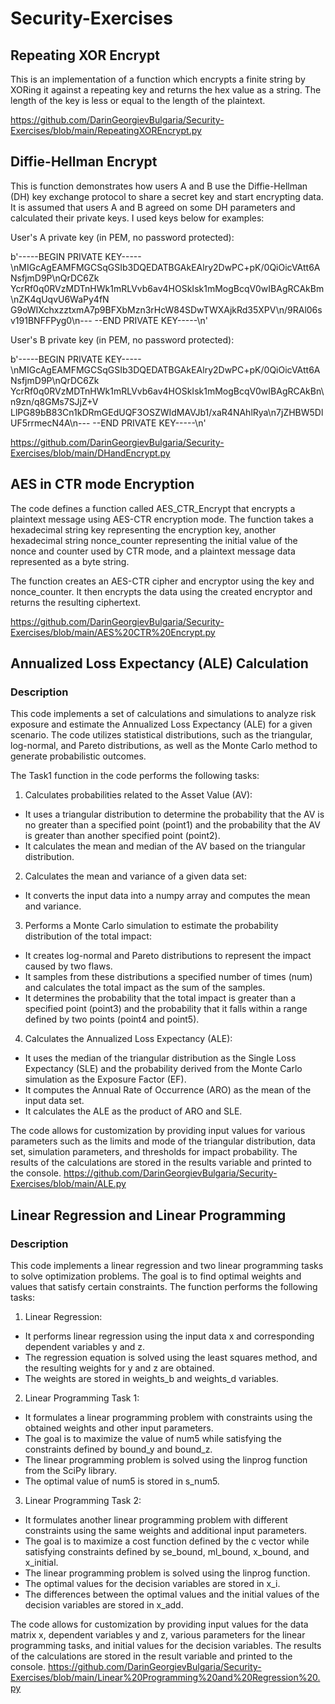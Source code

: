 # Security-Exercises

## Repeating XOR Encrypt
This is an implementation of a function which encrypts a finite string by XORing it against a repeating key and returns the hex value as a string. The length of the key is less or equal to the length of the plaintext.

https://github.com/DarinGeorgievBulgaria/Security-Exercises/blob/main/RepeatingXOREncrypt.py

## Diffie-Hellman Encrypt
This is function demonstrates how users A and B use the Diffie-Hellman (DH) key exchange protocol to share a secret key and start encrypting data. It is assumed that users A and B agreed on some DH parameters and calculated their private keys. I used keys below for examples:

User's A private key (in PEM, no password protected):

b'-----BEGIN PRIVATE KEY-----
\nMIGcAgEAMFMGCSqGSIb3DQEDATBGAkEAlry2DwPC+pK/0QiOicVAtt6ANsfjmD9P\nQrDC6Zk
YcrRf0q0RVzMDTnHWk1mRLVvb6av4HOSkIsk1mMogBcqV0wIBAgRCAkBm\nZK4qUqvU6WaPy4fN
G9oWIXchxzztxmA7p9BFXbMzn3rHcW84SDwTWXAjkRd35XPV\n/9RAl06sv191BNFFPyg0\n---
--END PRIVATE KEY-----\n'


User's B private key (in PEM, no password protected):

b'-----BEGIN PRIVATE KEY-----
\nMIGcAgEAMFMGCSqGSIb3DQEDATBGAkEAlry2DwPC+pK/0QiOicVAtt6ANsfjmD9P\nQrDC6Zk
YcrRf0q0RVzMDTnHWk1mRLVvb6av4HOSkIsk1mMogBcqV0wIBAgRCAkBn\n9zn/q8GMs7SJjZ+V
LlPG89bB83Cn1kDRmGEdUQF3OSZWIdMAVJb1/xaR4NAhlRya\n7jZHBW5DlUF5rrmecN4A\n---
--END PRIVATE KEY-----\n'

https://github.com/DarinGeorgievBulgaria/Security-Exercises/blob/main/DHandEncrypt.py

## AES in CTR mode Encryption
The code defines a function called AES_CTR_Encrypt that encrypts a plaintext message using AES-CTR encryption mode. The function takes a hexadecimal string key representing the encryption key, another hexadecimal string nonce_counter representing the initial value of the nonce and counter used by CTR mode, and a plaintext message data represented as a byte string.

The function creates an AES-CTR cipher and encryptor using the key and nonce_counter. It then encrypts the data using the created encryptor and returns the resulting ciphertext.

https://github.com/DarinGeorgievBulgaria/Security-Exercises/blob/main/AES%20CTR%20Encrypt.py

## Annualized Loss Expectancy (ALE) Calculation
### Description
This code implements a set of calculations and simulations to analyze risk exposure and estimate the Annualized Loss Expectancy (ALE) for a given scenario. The code utilizes statistical distributions, such as the triangular, log-normal, and Pareto distributions, as well as the Monte Carlo method to generate probabilistic outcomes.

The Task1 function in the code performs the following tasks:

1. Calculates probabilities related to the Asset Value (AV):

 - It uses a triangular distribution to determine the probability that the AV is no greater than a specified point (point1) and the probability that the AV is greater than another specified point (point2).
 - It calculates the mean and median of the AV based on the triangular distribution.

2. Calculates the mean and variance of a given data set:
- It converts the input data into a numpy array and computes the mean and variance.

3. Performs a Monte Carlo simulation to estimate the probability distribution of the total impact:
- It creates log-normal and Pareto distributions to represent the impact caused by two flaws.
- It samples from these distributions a specified number of times (num) and calculates the total impact as the sum of the samples.
- It determines the probability that the total impact is greater than a specified point (point3) and the probability that it falls within a range defined by two points (point4 and point5).

4. Calculates the Annualized Loss Expectancy (ALE):
- It uses the median of the triangular distribution as the Single Loss Expectancy (SLE) and the probability derived from the Monte Carlo simulation as the Exposure Factor (EF).
- It computes the Annual Rate of Occurrence (ARO) as the mean of the input data set.
- It calculates the ALE as the product of ARO and SLE.

The code allows for customization by providing input values for various parameters such as the limits and mode of the triangular distribution, data set, simulation parameters, and thresholds for impact probability.
The results of the calculations are stored in the results variable and printed to the console.
https://github.com/DarinGeorgievBulgaria/Security-Exercises/blob/main/ALE.py

## Linear Regression and Linear Programming
### Description
This code implements a linear regression and two linear programming tasks to solve optimization problems. The goal is to find optimal weights and values that satisfy certain constraints.
The function performs the following tasks:

1. Linear Regression:
- It performs linear regression using the input data x and corresponding dependent variables y and z.
- The regression equation is solved using the least squares method, and the resulting weights for y and z are obtained.
- The weights are stored in weights_b and weights_d variables.

2. Linear Programming Task 1:
- It formulates a linear programming problem with constraints using the obtained weights and other input parameters.
- The goal is to maximize the value of num5 while satisfying the constraints defined by bound_y and bound_z.
- The linear programming problem is solved using the linprog function from the SciPy library.
- The optimal value of num5 is stored in s_num5.

3. Linear Programming Task 2:
- It formulates another linear programming problem with different constraints using the same weights and additional input parameters.
- The goal is to maximize a cost function defined by the c vector while satisfying constraints defined by se_bound, ml_bound, x_bound, and x_initial.
- The linear programming problem is solved using the linprog function.
- The optimal values for the decision variables are stored in x_i.
- The differences between the optimal values and the initial values of the decision variables are stored in x_add.

The code allows for customization by providing input values for the data matrix x, dependent variables y and z, various parameters for the linear programming tasks, and initial values for the decision variables.
The results of the calculations are stored in the result variable and printed to the console.
https://github.com/DarinGeorgievBulgaria/Security-Exercises/blob/main/Linear%20Programming%20and%20Regression%20.py
